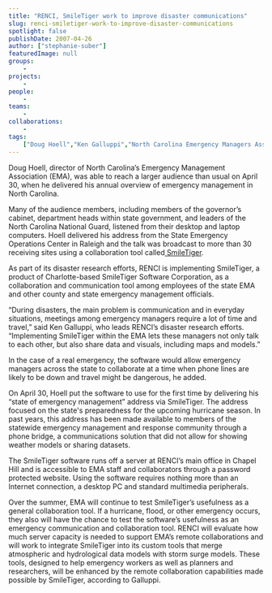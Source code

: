 ```yaml
---
title: "RENCI, SmileTiger work to improve disaster communications"
slug: renci-smiletiger-work-to-improve-disaster-communications
spotlight: false
publishDate: 2007-04-26
author: ["stephanie-suber"]
featuredImage: null
groups:
    - 
projects:
    - 
people:
    - 
teams: 
    - 
collaborations:
    - 
tags:
    ["Doug Hoell","Ken Galluppi","North Carolina Emergency Managers Association (NCEMA)","SmileTiger"]
---
```

Doug Hoell, director of North Carolina’s Emergency Management Association (EMA), was able to reach a larger audience than usual on April 30, when he delivered his annual overview of emergency management in North Carolina.

<!--more-->

Many of the audience members, including members of the governor’s cabinet, department heads within state government, and leaders of the North Carolina National Guard, listened from their desktop and laptop computers. Hoell delivered his address from the State Emergency Operations Center in Raleigh and the talk was broadcast to more than 30 receiving sites using a collaboration tool called<a href="http://www.smiletiger.com/"> SmileTiger</a>.

As part of its disaster research efforts, RENCI is implementing SmileTiger, a product of Charlotte-based SmileTiger Software Corporation, as a collaboration and communication tool among employees of the state EMA and other county and state emergency management officials.

“During disasters, the main problem is communication and in everyday situations, meetings among emergency managers require a lot of time and travel,” said Ken Galluppi, who leads RENCI’s disaster research efforts. “Implementing SmileTiger within the EMA lets these managers not only talk to each other, but also share data and visuals, including maps and models.”

In the case of a real emergency, the software would allow emergency managers across the state to collaborate at a time when phone lines are likely to be down and travel might be dangerous, he added.

On April 30, Hoell put the software to use for the first time by delivering his “state of emergency management” address via SmileTiger. The address focused on the state's preparedness for the upcoming hurricane season. In past years, this address has been made available to members of the statewide emergency management and response community through a phone bridge, a communications solution that did not allow for showing weather models or sharing datasets.

The SmileTiger software runs off a server at RENCI’s main office in Chapel Hill and is accessible to EMA staff and collaborators through a password protected website. Using the software requires nothing more than an Internet connection, a desktop PC and standard multimedia peripherals.

Over the summer, EMA will continue to test SmileTiger’s usefulness as a general collaboration tool. If a hurricane, flood, or other emergency occurs, they also will have the chance to test the software’s usefulness as an emergency communication and collaboration tool. RENCI will evaluate how much server capacity is needed to support EMA’s remote collaborations and will work to integrate SmileTiger into its custom tools that merge atmospheric and hydrological data models with storm surge models. These tools, designed to help emergency workers as well as planners and researchers, will be enhanced by the remote collaboration capabilities made possible by SmileTiger, according to Galluppi.
